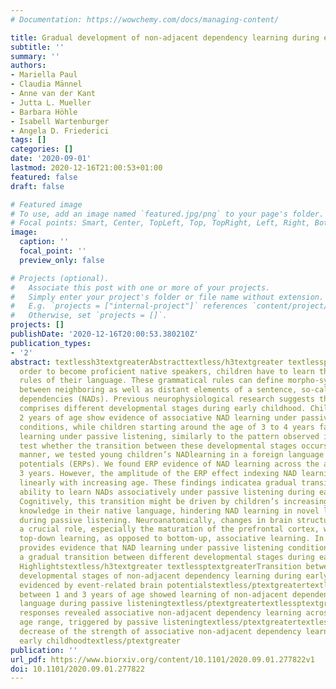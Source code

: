 ```yaml
---
# Documentation: https://wowchemy.com/docs/managing-content/

title: Gradual development of non-adjacent dependency learning during early childhood
subtitle: ''
summary: ''
authors:
- Mariella Paul
- Claudia Männel
- Anne van der Kant
- Jutta L. Mueller
- Barbara Höhle
- Isabell Wartenburger
- Angela D. Friederici
tags: []
categories: []
date: '2020-09-01'
lastmod: 2020-12-16T21:00:53+01:00
featured: false
draft: false

# Featured image
# To use, add an image named `featured.jpg/png` to your page's folder.
# Focal points: Smart, Center, TopLeft, Top, TopRight, Left, Right, BottomLeft, Bottom, BottomRight.
image:
  caption: ''
  focal_point: ''
  preview_only: false

# Projects (optional).
#   Associate this post with one or more of your projects.
#   Simply enter your project's folder or file name without extension.
#   E.g. `projects = ["internal-project"]` references `content/project/deep-learning/index.md`.
#   Otherwise, set `projects = []`.
projects: []
publishDate: '2020-12-16T20:00:53.380210Z'
publication_types:
- '2'
abstract: textlessh3textgreaterAbstracttextless/h3textgreater textlessptextgreaterIn
  order to become proficient native speakers, children have to learn the grammatical
  rules of their language. These grammatical rules can define morpho-syntactic relations
  between neighboring as well as distant elements of a sentence, so-called non-adjacent
  dependencies (NADs). Previous neurophysiological research suggests that NAD learning
  comprises different developmental stages during early childhood. Children up to
  2 years of age show evidence of associative NAD learning under passive listening
  conditions, while children starting around the age of 3 to 4 years fail to show
  learning under passive listening, similarly to the pattern observed in adults. To
  test whether the transition between these developmental stages occurs in a gradual
  manner, we tested young children’s NADlearning in a foreign language using event-related
  potentials (ERPs). We found ERP evidence of NAD learning across the age of 1 to
  3 years. However, the amplitude of the ERP effect indexing NAD learning decreased
  linearly with increasing age. These findings indicatea gradual transition in children’s
  ability to learn NADs associatively under passive listening during early childhood.
  Cognitively, this transition might be driven by children’s increasing morpho-syntactic
  knowledge in their native language, hindering NAD learning in novel linguistic contexts
  during passive listening. Neuroanatomically, changes in brain structure might play
  a crucial role, especially the maturation of the prefrontal cortex, which promotes
  top-down learning, as opposed to bottom-up, associative learning. In sum, our study
  provides evidence that NAD learning under passive listening conditions undergoes
  a gradual transition between different developmental stages during early childhood.textless/ptextgreatertextlessh3textgreaterResearch
  Highlightstextless/h3textgreater textlessptextgreaterTransition between different
  developmental stages of non-adjacent dependency learning during early childhood
  evidenced by event-related brain potentialstextless/ptextgreatertextlessptextgreaterChildren
  between 1 and 3 years of age showed learning of non-adjacent dependencies in a foreign
  language during passive listeningtextless/ptextgreatertextlessptextgreaterBrain
  responses revealed associative non-adjacent dependency learning across the tested
  age range, triggered by passive listeningtextless/ptextgreatertextlessptextgreaterGradual
  decrease of the strength of associative non-adjacent dependency learning, during
  early childhoodtextless/ptextgreater
publication: ''
url_pdf: https://www.biorxiv.org/content/10.1101/2020.09.01.277822v1
doi: 10.1101/2020.09.01.277822
---
```

